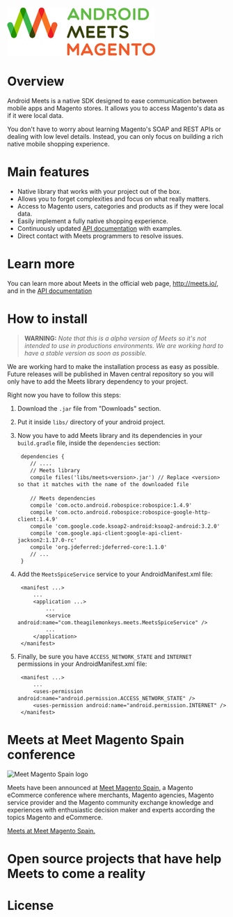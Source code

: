 ![Meets logo](raw/logo_android_meets.png "Meets")

# Overview
Android Meets is a native SDK designed to ease communication between mobile apps and Magento stores.
It allows you to access Magento's data as if it were local data.

You don't have to worry about learning Magento's SOAP and REST APIs or dealing with low level details.
Instead, you can only focus on building a rich native mobile shopping experience.

# Main features
- Native library that works with your project out of the box.
- Allows you to forget complexities and focus on what really matters.
- Access to Magento users, categories and products as if they were local data.
- Easily implement a fully native shopping experience.
- Continuously updated [API documentation](http://meets.io/docs) with examples.
- Direct contact with Meets programmers to resolve issues.

# Learn more
You can learn more about Meets in the official web page, <http://meets.io/>, and in the [API documentation](http://meets.io/docs)

# How to install
> **WARNING:** _Note that this is a alpha version of Meets so it's not intended to use in productions environments. We are working hard to have a stable version as soon as possible._

We are working hard to make the installation process as easy as possible. Future releases will be published in Maven central repository
so you will only have to add the Meets library dependency to your project.

Right now you have to follow this steps:

1. Download the `.jar` file from "Downloads" section.
1. Put it inside `libs/` directory of your android project.
1. Now you have to add Meets library and its dependencies in your `build.gradle` file, inside the `dependencies` section:

        dependencies {
           // ....
           // Meets library
           compile files('libs/meets<version>.jar') // Replace <version> so that it matches with the name of the downloaded file

           // Meets dependencies
           compile 'com.octo.android.robospice:robospice:1.4.9'
           compile 'com.octo.android.robospice:robospice-google-http-client:1.4.9'
           compile 'com.google.code.ksoap2-android:ksoap2-android:3.2.0'
           compile 'com.google.api-client:google-api-client-jackson2:1.17.0-rc'
           compile 'org.jdeferred:jdeferred-core:1.1.0'
           // ...
        }

1. Add the `MeetsSpiceService` service to your AndroidManifest.xml file:

        <manifest ...>
            ...
            <application ...>
                ...
                <service android:name="com.theagilemonkeys.meets.MeetsSpiceService" />
                ...
            </application>
        </manifest>

1. Finally, be sure you have `ACCESS_NETWORK_STATE` and `INTERNET` permissions in your AndroidManifest.xml file:

        <manifest ...>
            ...
            <uses-permission android:name="android.permission.ACCESS_NETWORK_STATE" />
            <uses-permission android:name="android.permission.INTERNET" />
        </manifest>

# Meets at Meet Magento Spain conference

![Meet Magento Spain logo](http://es.meet-magento.com/wp-content/themes/Fest/images/style1/logo.png "Meet Magento Spain")

Meets have been announced at [Meet Magento Spain](http://es.meet-magento.com/), a Magento eCommerce conference
where merchants, Magento agencies, Magento service provider and the Magento community exchange knowledge and
experiences with enthusiastic decision maker and experts according the topics Magento and eCommerce.

[Meets at Meet Magento Spain.](http://es.meet-magento.com/meets/)

# Open source projects that have help Meets to come a reality


# License

